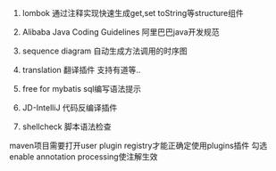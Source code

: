 1. lombok  通过注释实现快速生成get,set toString等structure组件
2. Alibaba Java Coding Guidelines  阿里巴巴java开发规范
3. sequence diagram  自动生成方法调用的时序图
4. translation 翻译插件 支持有道等..
5. free for mybatis  sql编写语法提示
6. JD-IntelliJ  代码反编译插件

7. shellcheck 脚本语法检查


maven项目需要打开user plugin registry才能正确定使用plugins插件
勾选enable annotation processing使注解生效